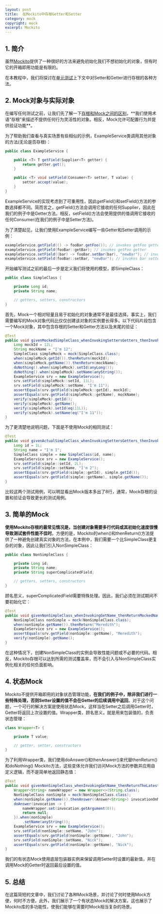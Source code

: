 ```yaml
---
layout: post
title:  在Mockito中存根Getter和Setter
category: mock
copyright: mock
excerpt: Mockito
---
```


## 1. 简介

虽然[Mockito](https://www.baeldung.com/mockito-series)提供了一种很好的方法来避免初始化我们不想初始化的对象，但有时它的开箱即用功能是有限的。

在本教程中，我们将探讨在[单元测试](https://www.baeldung.com/junit)上下文中对Setter和Getter进行存根的各种方法。

## 2. Mock对象与实际对象

在编写任何测试之前，让我们先了解一下[存根和Mock之间的区别](https://www.baeldung.com/cs/faking-mocking-stubbing#:~:text=A%20Stub%20is%20a%20lightweight,the%20flexibility%20of%20a%20Mock.)，**我们使用术语“存根”来描述不提供任何行为灵活性的对象。相反，Mock允许可配置行为并提供验证功能**。

为了帮助我们查看与真实场景有些相似的示例，ExampleService类调用其他对象的方法(无论是否存根)：

```java
public class ExampleService {

    public <T> T getField(Supplier<T> getter) {
        return getter.get();
    }

    public <T> void setField(Consumer<T> setter, T value) {
        setter.accept(value);
    }
}
```

ExampleService的实现考虑到了可重用性，因此getField()和setField()方法的参数选择都不同。简而言之，getField()方法会调用它接收的任何Supplier，因此在我们的例子中是Getter方法。相反，setField()方法会使用提供的值调用它接收的任何Consumer(在我们的例子中是Setter方法)。

为了清楚起见，让我们使用ExampleService编写一些Getter和Setter调用的示例：

```java
exampleService.getField(() -> fooBar.getFoo()); // invokes getFoo getter
exampleService.getField(fooBar::getBar); // invokes getFoo getter
exampleService.setField((bar) -> fooBar.setBar(bar), "newBar"); // invokes bar setter
exampleService.setField(fooBar::setBar, "newBar"); // invokes bar setter
```

开始编写测试之前的最后一步是定义我们将使用的模型，即SimpleClass：

```java
public class SimpleClass {

    private Long id;
    private String name;

    // getters, setters, constructors
}
```

首先，Mock一个相对轻量且易于初始化的对象通常不是最佳选择。事实上，我们需要编写的Mock对象代码比仅仅创建该对象的实例要长得多。以下代码片段包含一个Mock对象，其中包含存根的Setter和Getter方法以及末尾的验证：

```java
@Test
public void givenMockedSimpleClass_whenInvokingSettersGetters_thenInvokeMockedSettersGetters() {
    Long mockId = 12L;
    String mockName = "I'm 12";
    SimpleClass simpleMock = mock(SimpleClass.class);
    when(simpleMock.getId()).thenReturn(mockId);
    when(simpleMock.getName()).thenReturn(mockName);
    doNothing().when(simpleMock).setId(anyLong());
    doNothing().when(simpleMock).setName(anyString());
    ExampleService srv = new ExampleService();
    srv.setField(simpleMock::setId, 11L);
    srv.setField(simpleMock::setName, "I'm 11");
    assertEquals(srv.getField(simpleMock::getId), mockId);
    assertEquals(srv.getField(simpleMock::getName), mockName);
    verify(simpleMock).getId();
    verify(simpleMock).getName();
    verify(simpleMock).setId(eq(11L));
    verify(simpleMock).setName(eq("I'm 11"));
}
```

为了更清楚地说明问题，下面是不使用Mock的相同测试：

```java
@Test
public void givenActualSimpleClass_whenInvokingSettersGetters_thenInvokeActualSettersGetters() {
    Long id = 1L;
    String name = "I'm 1";
    SimpleClass simple = new SimpleClass(id, name);
    ExampleService srv = new ExampleService();
    srv.setField(simple::setId, 2L);
    srv.setField(simple::setName, "I'm 2");
    assertEquals(srv.getField(simple::getId), simple.getId());
    assertEquals(srv.getField(simple::getName), simple.getName());
}
```

比较这两个测试用例，可以明显看出Mock版本多出了8行，通常，Mock存根的设置和验证会导致更长的测试用例。

## 3. 简单的Mock

**使用Mockito存根的最常见情况是，当创建对象需要多行代码或其初始化速度很慢导致测试套件性能不佳时**。方便的是，Mockito的when()和thenReturn()方法提供了一种避免创建真实对象的方法，在本例中，我们需要一个比SimpleClass更复杂的对象，因此让我们引入NonSimpleClass：

```java
public class NonSimpleClass {

    private Long id;
    private String name;
    private String superComplicatedField;

    // getters, setters, constructors
}
```

顾名思义，superComplicatedField需要特殊处理。因此，我们必须在测试期间不要初始化它：

```java
@Test
public void givenNonSimpleClass_whenInvokingGetName_thenReturnMockedName() {
    NonSimpleClass nonSimple = mock(NonSimpleClass.class);
    when(nonSimple.getName()).thenReturn("Meredith");
    ExampleService srv = new ExampleService();
    assertEquals(srv.getField(nonSimple::getName), "Meredith");
    verify(nonSimple).getName();
}
```

在这种情况下，创建NonSimpleClass的实例会导致性能问题或不必要的代码。相反，Mockito存根可以达到所需的测试覆盖率，而不会引入与NonSimpleClass实例化相关的任何负面影响。

## 4. 状态Mock

Mockito不提供开箱即用的对象状态管理功能，**在我们的例子中，除非我们进行一些特殊处理，否则Setter设置的值不会在Getter的后续调用中返回**。对于这个问题，一个可行的解决方案是使用状态Mock，这样当在Setter之后调用Getter时，Getter将返回上次设置的值。Wrapper类，顾名思义，就是用来包装值的，负责状态管理：

```java
class Wrapper<T> {

    private T value;

    // getter, setter, constructors
}
```

为了利用Wrapper类，我们使用doAnswer()和thenAnswer()来代替thenReturn()和doNothing() Mockito方法，这些变体允许我们访问Mock方法的参数并应用自定义逻辑，而不是简单地返回静态值：

```java
@Test
public void givenNonSimpleClass_whenInvokingGetName_thenReturnTheLatestNameSet() {
    Wrapper<String> nameWrapper = new Wrapper<>(String.class);
    NonSimpleClass nonSimple = mock(NonSimpleClass.class);
    when(nonSimple.getName()).thenAnswer((Answer<String>) invocationOnMock -> nameWrapper.get());
    doAnswer(invocation -> {
        nameWrapper.set(invocation.getArgument(0));
        return null;
    }).when(nonSimple)
        .setName(anyString());
    ExampleService srv = new ExampleService();
    srv.setField(nonSimple::setName, "John");
    assertEquals(srv.getField(nonSimple::getName), "John");
    srv.setField(nonSimple::setName, "Nick");
    assertEquals(srv.getField(nonSimple::getName), "Nick");
}
```

我们的有状态Mock使用底层包装器实例来保留调用Setter时设置的最新值，并在调用Mock的Getter时返回最后设置的值。

## 5. 总结

在这篇简短的文章中，我们讨论了各种Mock场景，并讨论了何时使用Mock方便，何时不方便。此外，我们展示了一个有状态Mock的解决方案，这也展示了Mockito库的多功能性，使我们能够在需要时Mock相当复杂的场景。